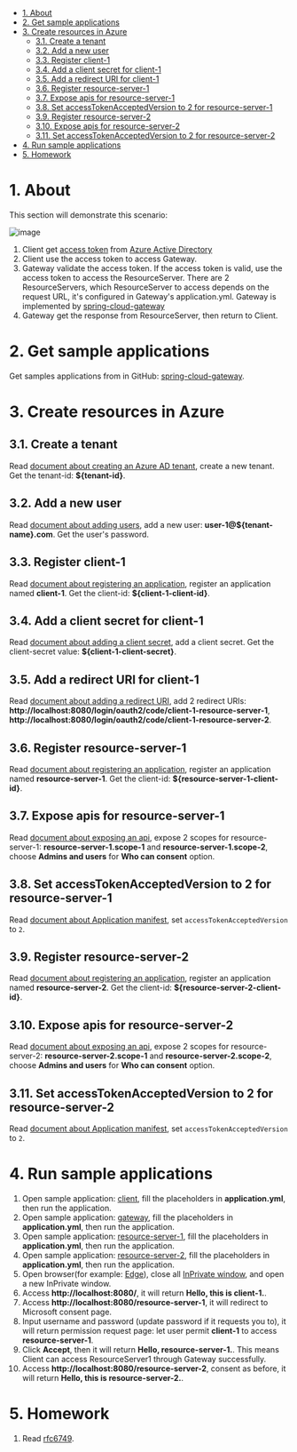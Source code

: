 - [1. About](#1-about)
- [2. Get sample applications](#2-get-sample-applications)
- [3. Create resources in Azure](#3-create-resources-in-azure)
	* [3.1. Create a tenant](#31-create-a-tenant)
	* [3.2. Add a new user](#32-add-a-new-user)
	* [3.3. Register client-1](#33-register-client-1)
	* [3.4. Add a client secret for client-1](#34-add-a-client-secret-for-client-1)
	* [3.5. Add a redirect URI for client-1](#35-add-a-redirect-uri-for-client-1)
	* [3.6. Register resource-server-1](#36-register-resource-server-1)
	* [3.7. Expose apis for resource-server-1](#37-expose-apis-for-resource-server-1)
	* [3.8. Set accessTokenAcceptedVersion to 2 for resource-server-1](#38-set-accesstokenacceptedversion-to-2-for-resource-server-1)
	* [3.9. Register resource-server-2](#39-register-resource-server-2)
	* [3.10. Expose apis for resource-server-2](#310-expose-apis-for-resource-server-2)
	* [3.11. Set accessTokenAcceptedVersion to 2 for resource-server-2](#311-set-accesstokenacceptedversion-to-2-for-resource-server-2)
- [4. Run sample applications](#4-run-sample-applications)
- [5. Homework](#5-homework)


# 1. About

This section will demonstrate this scenario:

![image](https://user-images.githubusercontent.com/13167207/148503627-700f287c-ea93-4957-b811-ad8f7f8c5ed3.png)

1. Client get [access token](https://docs.microsoft.com/azure/active-directory/develop/access-tokens) from [Azure Active Directory](https://azure.microsoft.com/services/active-directory/)
2. Client use the access token to access Gateway.
3. Gateway validate the access token. If the access token is valid, use the access token to access the ResourceServer. There are 2 ResourceServers, which ResourceServer to access depends on the request URL, it's configured in Gateway's application.yml. Gateway is implemented by [spring-cloud-gateway](https://docs.spring.io/spring-cloud-gateway/docs/current/reference/html/)
4. Gateway get the response from ResourceServer, then return to Client.

# 2. Get sample applications
Get samples applications from in GitHub: [spring-cloud-gateway](../../../../reactive/webflux/oauth2/spring-cloud-gateway).

# 3. Create resources in Azure

## 3.1. Create a tenant
Read [document about creating an Azure AD tenant](https://docs.microsoft.com/azure/active-directory/develop/quickstart-create-new-tenant#create-a-new-azure-ad-tenant), create a new tenant. Get the tenant-id: **${tenant-id}**.

## 3.2. Add a new user
Read [document about adding users](https://docs.microsoft.com/azure/active-directory/fundamentals/add-users-azure-active-directory), add a new user: **user-1@${tenant-name}.com**. Get the user's password.

## 3.3. Register client-1
Read [document about registering an application](https://docs.microsoft.com/azure/active-directory/develop/quickstart-register-app), register an application named **client-1**. Get the client-id: **${client-1-client-id}**.

## 3.4. Add a client secret for client-1
Read [document about adding a client secret](https://docs.microsoft.com/azure/active-directory/develop/quickstart-register-app#add-a-client-secret), add a client secret. Get the client-secret value: **${client-1-client-secret}**.

## 3.5. Add a redirect URI for client-1
Read [document about adding a redirect URI](https://docs.microsoft.com/azure/active-directory/develop/quickstart-register-app#add-a-redirect-uri), add 2 redirect URIs: **http://localhost:8080/login/oauth2/code/client-1-resource-server-1**, **http://localhost:8080/login/oauth2/code/client-1-resource-server-2**.

## 3.6. Register resource-server-1
Read [document about registering an application](https://docs.microsoft.com/azure/active-directory/develop/quickstart-register-app), register an application named **resource-server-1**. Get the client-id: **${resource-server-1-client-id}**.

## 3.7. Expose apis for resource-server-1
Read [document about exposing an api](https://docs.microsoft.com/azure/active-directory/develop/quickstart-configure-app-expose-web-apis), expose 2 scopes for resource-server-1: **resource-server-1.scope-1** and **resource-server-1.scope-2**, choose **Admins and users** for **Who can consent** option.

## 3.8. Set accessTokenAcceptedVersion to 2 for resource-server-1
Read [document about Application manifest](https://docs.microsoft.com/azure/active-directory/develop/reference-app-manifest#accesstokenacceptedversion-attribute), set `accessTokenAcceptedVersion` to `2`.

## 3.9. Register resource-server-2
Read [document about registering an application](https://docs.microsoft.com/azure/active-directory/develop/quickstart-register-app), register an application named **resource-server-2**. Get the client-id: **${resource-server-2-client-id}**.

## 3.10. Expose apis for resource-server-2
Read [document about exposing an api](https://docs.microsoft.com/azure/active-directory/develop/quickstart-configure-app-expose-web-apis), expose 2 scopes for resource-server-2: **resource-server-2.scope-1** and **resource-server-2.scope-2**, choose **Admins and users** for **Who can consent** option.

## 3.11. Set accessTokenAcceptedVersion to 2 for resource-server-2
Read [document about Application manifest](https://docs.microsoft.com/azure/active-directory/develop/reference-app-manifest#accesstokenacceptedversion-attribute), set `accessTokenAcceptedVersion` to `2`.

# 4. Run sample applications
1. Open sample application: [client](../../../../reactive/webflux/oauth2/spring-cloud-gateway/client), fill the placeholders in **application.yml**, then run the application.
2. Open sample application: [gateway](../../../../reactive/webflux/oauth2/spring-cloud-gateway/gateway), fill the placeholders in **application.yml**, then run the application.
3. Open sample application: [resource-server-1](../../../../reactive/webflux/oauth2/spring-cloud-gateway/resource-server-1), fill the placeholders in **application.yml**, then run the application.
4. Open sample application: [resource-server-2](../../../../reactive/webflux/oauth2/spring-cloud-gateway/resource-server-2), fill the placeholders in **application.yml**, then run the application.
5. Open browser(for example: [Edge](https://www.microsoft.com/edge?r=1)), close all [InPrivate window](https://support.microsoft.com/microsoft-edge/browse-inprivate-in-microsoft-edge-cd2c9a48-0bc4-b98e-5e46-ac40c84e27e2), and open a new InPrivate window.
6. Access **http://localhost:8080/**, it will return **Hello, this is client-1.**.
7. Access **http://localhost:8080/resource-server-1**, it will redirect to Microsoft consent page.
9. Input username and password (update password if it requests you to), it will return permission request page: let user permit **client-1** to access **resource-server-1**.
11. Click **Accept**, then it will return **Hello, resource-server-1.**. This means Client can access ResourceServer1 through Gateway successfully.
12. Access **http://localhost:8080/resource-server-2**, consent as before, it will return **Hello, this is resource-server-2.**.

# 5. Homework
1. Read [rfc6749](https://datatracker.ietf.org/doc/html/rfc6749).